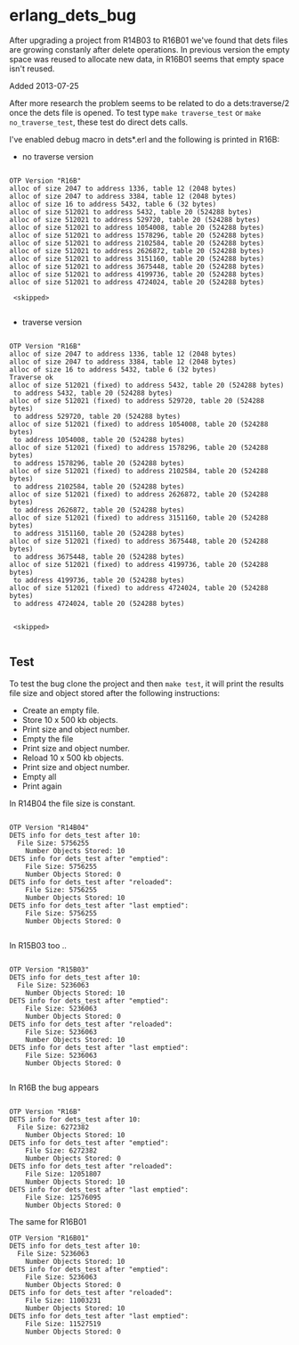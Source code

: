 # erlang_dets_bug


After upgrading a project from R14B03 to R16B01 we've found that dets files are growing constanly after delete operations.
In previous version the empty space was reused to allocate new data, in R16B01 seems that empty space isn't reused.

Added 2013-07-25

After more research the problem seems to be related to do a dets:traverse/2 once the dets file is opened. To test
type ``make traverse_test`` or ``make no_traverse_test``, these test do direct dets calls.


I've enabled debug macro in dets*.erl and the following is printed in R16B:

* no traverse version

~~~

OTP Version "R16B"
alloc of size 2047 to address 1336, table 12 (2048 bytes)
alloc of size 2047 to address 3384, table 12 (2048 bytes)
alloc of size 16 to address 5432, table 6 (32 bytes)
alloc of size 512021 to address 5432, table 20 (524288 bytes)
alloc of size 512021 to address 529720, table 20 (524288 bytes)
alloc of size 512021 to address 1054008, table 20 (524288 bytes)
alloc of size 512021 to address 1578296, table 20 (524288 bytes)
alloc of size 512021 to address 2102584, table 20 (524288 bytes)
alloc of size 512021 to address 2626872, table 20 (524288 bytes)
alloc of size 512021 to address 3151160, table 20 (524288 bytes)
alloc of size 512021 to address 3675448, table 20 (524288 bytes)
alloc of size 512021 to address 4199736, table 20 (524288 bytes)
alloc of size 512021 to address 4724024, table 20 (524288 bytes)

 <skipped>
 
~~~

* traverse version

~~~

OTP Version "R16B"
alloc of size 2047 to address 1336, table 12 (2048 bytes)
alloc of size 2047 to address 3384, table 12 (2048 bytes)
alloc of size 16 to address 5432, table 6 (32 bytes)
Traverse ok
alloc of size 512021 (fixed) to address 5432, table 20 (524288 bytes)
 to address 5432, table 20 (524288 bytes)
alloc of size 512021 (fixed) to address 529720, table 20 (524288 bytes)
 to address 529720, table 20 (524288 bytes)
alloc of size 512021 (fixed) to address 1054008, table 20 (524288 bytes)
 to address 1054008, table 20 (524288 bytes)
alloc of size 512021 (fixed) to address 1578296, table 20 (524288 bytes)
 to address 1578296, table 20 (524288 bytes)
alloc of size 512021 (fixed) to address 2102584, table 20 (524288 bytes)
 to address 2102584, table 20 (524288 bytes)
alloc of size 512021 (fixed) to address 2626872, table 20 (524288 bytes)
 to address 2626872, table 20 (524288 bytes)
alloc of size 512021 (fixed) to address 3151160, table 20 (524288 bytes)
 to address 3151160, table 20 (524288 bytes)
alloc of size 512021 (fixed) to address 3675448, table 20 (524288 bytes)
 to address 3675448, table 20 (524288 bytes)
alloc of size 512021 (fixed) to address 4199736, table 20 (524288 bytes)
 to address 4199736, table 20 (524288 bytes)
alloc of size 512021 (fixed) to address 4724024, table 20 (524288 bytes)
 to address 4724024, table 20 (524288 bytes)


 <skipped>
 
~~~



## Test

To test the bug clone the project and then ``make test``, it will print the results file size and object stored after the
following instructions:

* Create an empty file.
* Store 10 x 500 kb objects.
* Print size and object number.
* Empty the file 
* Print size and object number.
* Reload 10 x 500 kb objects.
* Print size and object number.
* Empty all
* Print again

In R14B04 the file size is constant.
 
~~~~

OTP Version "R14B04"
DETS info for dets_test after 10:
  File Size: 5756255
	Number Objects Stored: 10
DETS info for dets_test after "emptied":
	File Size: 5756255
	Number Objects Stored: 0
DETS info for dets_test after "reloaded":
	File Size: 5756255
	Number Objects Stored: 10
DETS info for dets_test after "last emptied":
	File Size: 5756255
	Number Objects Stored: 0
  
~~~~


In R15B03 too .. 


~~~

OTP Version "R15B03"
DETS info for dets_test after 10:
  File Size: 5236063
	Number Objects Stored: 10
DETS info for dets_test after "emptied":
	File Size: 5236063
	Number Objects Stored: 0
DETS info for dets_test after "reloaded":
	File Size: 5236063
	Number Objects Stored: 10
DETS info for dets_test after "last emptied":
	File Size: 5236063
	Number Objects Stored: 0
  
~~~~

In R16B the bug appears

~~~

OTP Version "R16B"
DETS info for dets_test after 10:
  File Size: 6272382
	Number Objects Stored: 10
DETS info for dets_test after "emptied":
	File Size: 6272382
	Number Objects Stored: 0
DETS info for dets_test after "reloaded":
	File Size: 12051807
	Number Objects Stored: 10
DETS info for dets_test after "last emptied":
	File Size: 12576095
	Number Objects Stored: 0

~~~

The same for R16B01

~~~
OTP Version "R16B01"
DETS info for dets_test after 10:
  File Size: 5236063
	Number Objects Stored: 10
DETS info for dets_test after "emptied":
	File Size: 5236063
	Number Objects Stored: 0
DETS info for dets_test after "reloaded":
	File Size: 11003231
	Number Objects Stored: 10
DETS info for dets_test after "last emptied":
	File Size: 11527519
	Number Objects Stored: 0
~~~

